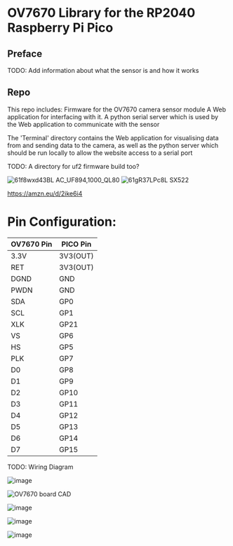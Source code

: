 # OV7670 Library for the RP2040 Raspberry Pi Pico

## Preface
TODO: Add information about what the sensor is and how it works

## Repo
This repo includes:
Firmware for the OV7670 camera sensor module
A Web application for interfacing with it.
A python serial server which is used by the Web application to communicate with the sensor

The 'Terminal' directory contains the Web application for visualising data from and sending data to the camera, as well as the python 
server which should be run locally to allow the website access to a serial port

TODO: A directory for uf2 firmware build too?



![61f8wxd43BL _AC_UF894,1000_QL80_](https://github.com/deev123/OV7670/assets/91595217/3f21142b-7b1b-4eff-91cd-c2885df08a63)
![61gR37LPc8L _SX522_](https://github.com/deev123/OV7670/assets/91595217/ed44449c-9444-4dcb-a5d5-3aa60e89d2c1)

https://amzn.eu/d/2ike6i4


# Pin Configuration:

| OV7670 Pin | PICO Pin |
| - | - |
| 3.3V | 3V3(OUT) |
| RET | 3V3(OUT) |
| DGND | GND |
| PWDN | GND |
| SDA | GP0 |
| SCL | GP1 |
| XLK | GP21 |
| VS | GP6 |
| HS | GP5 |
| PLK | GP7 |
| D0 | GP8 |
| D1 | GP9 |
| D2 | GP10 |
| D3 | GP11 |
| D4 | GP12 |
| D5 | GP13 |
| D6 | GP14 |
| D7 | GP15 |

TODO: Wiring Diagram



![image](https://github.com/user-attachments/assets/2857d3e9-5229-4c7d-9d31-f7428c9b1a0e)

![OV7670 board CAD](https://github.com/user-attachments/assets/0f4484f4-23d4-4e5e-a747-46e66110a29e)


![image](https://github.com/user-attachments/assets/428e6b09-9183-47f8-84f1-6da98499f956)

![image](https://github.com/user-attachments/assets/91f4761a-3701-4d72-b564-42162027da02)

![image](https://github.com/user-attachments/assets/0a7f00a0-b1fc-4342-8396-72233ffa51da)

